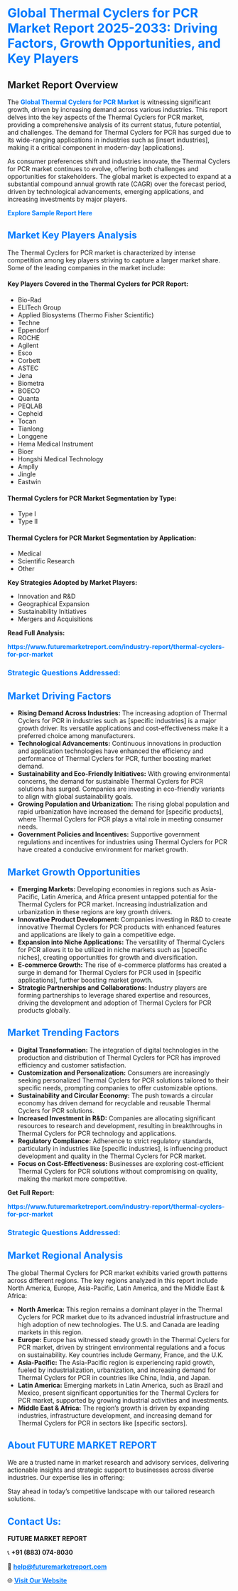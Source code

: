 <h1 style="color: #007BFF;">Global Thermal Cyclers for PCR Market Report 2025-2033: Driving Factors, Growth Opportunities, and Key Players</h1>

<section id="overview">
<h2>Market Report Overview</h2>
<p>The <a href="https://www.futuremarketreport.com/industry-report/thermal-cyclers-for-pcr-market" style="color: #007BFF; text-decoration: none;"><strong>Global Thermal Cyclers for PCR Market</strong></a> is witnessing significant growth, driven by increasing demand across various industries. This report delves into the key aspects of the Thermal Cyclers for PCR market, providing a comprehensive analysis of its current status, future potential, and challenges. The demand for Thermal Cyclers for PCR has surged due to its wide-ranging applications in industries such as [insert industries], making it a critical component in modern-day [applications].</p>
<p>As consumer preferences shift and industries innovate, the Thermal Cyclers for PCR market continues to evolve, offering both challenges and opportunities for stakeholders. The global market is expected to expand at a substantial compound annual growth rate (CAGR) over the forecast period, driven by technological advancements, emerging applications, and increasing investments by major players.</p>
</section>

<section id="overview">
<p><a href="https://www.futuremarketreport.com/request-sample/reportId=105166" style="color: #007BFF; text-decoration: none;"><strong>Explore Sample Report Here</strong></a></p>
</section>

<section id="key-players">
<h2 style="color: #007BFF;">Market Key Players Analysis</h2>
<p>The Thermal Cyclers for PCR market is characterized by intense competition among key players striving to capture a larger market share. Some of the leading companies in the market include:</p>
<h4>Key Players Covered in the Thermal Cyclers for PCR Report:</h4>
<ul><li>Bio-Rad</li><li>ELITech Group</li><li>Applied Biosystems (Thermo Fisher Scientific)</li><li>Techne</li><li>Eppendorf</li><li>ROCHE</li><li>Agilent</li><li>Esco</li><li>Corbett</li><li>ASTEC</li><li>Jena</li><li>Biometra</li><li>BOECO</li><li>Quanta</li><li>PEQLAB</li><li>Cepheid</li><li>Tocan</li><li>Tianlong</li><li>Longgene</li><li>Hema Medical Instrument</li><li>Bioer</li><li>Hongshi Medical Technology</li><li>Amplly</li><li>Jingle</li><li>Eastwin</li></ul>
<h4>Thermal Cyclers for PCR Market Segmentation by Type:</h4>
<ul><li>Type I</li><li>Type II</li></ul>

<h4>Thermal Cyclers for PCR Market Segmentation by Application:</h4>
<ul><li>Medical</li><li>Scientific Research</li><li>Other</li></ul>
<p><strong>Key Strategies Adopted by Market Players:</strong></p>
<ul>
<li>Innovation and R&D</li>
<li>Geographical Expansion</li>
<li>Sustainability Initiatives</li>
<li>Mergers and Acquisitions</li>
</ul>
</section>

<section>
<p><strong>Read Full Analysis: </strong></p><a href="https://www.futuremarketreport.com/industry-report/thermal-cyclers-for-pcr-market" style="color: #007BFF; text-decoration: none;"><strong>https://www.futuremarketreport.com/industry-report/thermal-cyclers-for-pcr-market</strong></a>
<h3 style="color: #007BFF;">Strategic Questions Addressed:</h3>
</section>

<section id="driving-factors">
<h2 style="color: #007BFF;">Market Driving Factors</h2>
<ul>
<li><strong>Rising Demand Across Industries:</strong> The increasing adoption of Thermal Cyclers for PCR in industries such as [specific industries] is a major growth driver. Its versatile applications and cost-effectiveness make it a preferred choice among manufacturers.</li>
<li><strong>Technological Advancements:</strong> Continuous innovations in production and application technologies have enhanced the efficiency and performance of Thermal Cyclers for PCR, further boosting market demand.</li>
<li><strong>Sustainability and Eco-Friendly Initiatives:</strong> With growing environmental concerns, the demand for sustainable Thermal Cyclers for PCR solutions has surged. Companies are investing in eco-friendly variants to align with global sustainability goals.</li>
<li><strong>Growing Population and Urbanization:</strong> The rising global population and rapid urbanization have increased the demand for [specific products], where Thermal Cyclers for PCR plays a vital role in meeting consumer needs.</li>
<li><strong>Government Policies and Incentives:</strong> Supportive government regulations and incentives for industries using Thermal Cyclers for PCR have created a conducive environment for market growth.</li>
</ul>
</section>

<section id="growth-opportunities">
<h2 style="color: #007BFF;">Market Growth Opportunities</h2>
<ul>
<li><strong>Emerging Markets:</strong> Developing economies in regions such as Asia-Pacific, Latin America, and Africa present untapped potential for the Thermal Cyclers for PCR market. Increasing industrialization and urbanization in these regions are key growth drivers.</li>
<li><strong>Innovative Product Development:</strong> Companies investing in R&D to create innovative Thermal Cyclers for PCR products with enhanced features and applications are likely to gain a competitive edge.</li>
<li><strong>Expansion into Niche Applications:</strong> The versatility of Thermal Cyclers for PCR allows it to be utilized in niche markets such as [specific niches], creating opportunities for growth and diversification.</li>
<li><strong>E-commerce Growth:</strong> The rise of e-commerce platforms has created a surge in demand for Thermal Cyclers for PCR used in [specific applications], further boosting market growth.</li>
<li><strong>Strategic Partnerships and Collaborations:</strong> Industry players are forming partnerships to leverage shared expertise and resources, driving the development and adoption of Thermal Cyclers for PCR products globally.</li>
</ul>
</section>

<section id="trending-factors">
<h2 style="color: #007BFF;">Market Trending Factors</h2>
<ul>
<li><strong>Digital Transformation:</strong> The integration of digital technologies in the production and distribution of Thermal Cyclers for PCR has improved efficiency and customer satisfaction.</li>
<li><strong>Customization and Personalization:</strong> Consumers are increasingly seeking personalized Thermal Cyclers for PCR solutions tailored to their specific needs, prompting companies to offer customizable options.</li>
<li><strong>Sustainability and Circular Economy:</strong> The push towards a circular economy has driven demand for recyclable and reusable Thermal Cyclers for PCR solutions.</li>
<li><strong>Increased Investment in R&D:</strong> Companies are allocating significant resources to research and development, resulting in breakthroughs in Thermal Cyclers for PCR technology and applications.</li>
<li><strong>Regulatory Compliance:</strong> Adherence to strict regulatory standards, particularly in industries like [specific industries], is influencing product development and quality in the Thermal Cyclers for PCR market.</li>
<li><strong>Focus on Cost-Effectiveness:</strong> Businesses are exploring cost-efficient Thermal Cyclers for PCR solutions without compromising on quality, making the market more competitive.</li>
</ul>
</section>

<section>
<p><strong>Get Full Report: </strong></p><a href="https://www.futuremarketreport.com/industry-report/thermal-cyclers-for-pcr-market" style="color: #007BFF; text-decoration: none;"><strong>https://www.futuremarketreport.com/industry-report/thermal-cyclers-for-pcr-market</strong></a>
<h3 style="color: #007BFF;">Strategic Questions Addressed:</h3>
</section>


<section id="regional-analysis">
<h2 style="color: #007BFF;">Market Regional Analysis</h2>
<p>The global Thermal Cyclers for PCR market exhibits varied growth patterns across different regions. The key regions analyzed in this report include North America, Europe, Asia-Pacific, Latin America, and the Middle East & Africa:</p>
<ul>
<li><strong>North America:</strong> This region remains a dominant player in the Thermal Cyclers for PCR market due to its advanced industrial infrastructure and high adoption of new technologies. The U.S. and Canada are leading markets in this region.</li>
<li><strong>Europe:</strong> Europe has witnessed steady growth in the Thermal Cyclers for PCR market, driven by stringent environmental regulations and a focus on sustainability. Key countries include Germany, France, and the U.K.</li>
<li><strong>Asia-Pacific:</strong> The Asia-Pacific region is experiencing rapid growth, fueled by industrialization, urbanization, and increasing demand for Thermal Cyclers for PCR in countries like China, India, and Japan.</li>
<li><strong>Latin America:</strong> Emerging markets in Latin America, such as Brazil and Mexico, present significant opportunities for the Thermal Cyclers for PCR market, supported by growing industrial activities and investments.</li>
<li><strong>Middle East & Africa:</strong> The region’s growth is driven by expanding industries, infrastructure development, and increasing demand for Thermal Cyclers for PCR in sectors like [specific sectors].</li>
</ul>
</section>

<footer>
<h2 style="color: #007BFF;">About FUTURE MARKET REPORT</h2>
<p>We are a trusted name in market research and advisory services, delivering actionable insights and strategic support to businesses across diverse industries. Our expertise lies in offering:</p>

<p>Stay ahead in today’s competitive landscape with our tailored research solutions.</p>

<h2 style="color: #007BFF;">Contact Us:</h2>
<p><strong>FUTURE MARKET REPORT</strong></p>
<p>📞 <strong>+91 (883) 074-8030</strong></p>
<p>📧 <strong><a href="mailto:help@futuremarketreport.com" style="color: #007BFF;">help@futuremarketreport.com</a></strong></p>
<p>🌐 <strong><a href="https://www.futuremarketreport.com/" style="color: #007BFF;">Visit Our Website</a></strong></p>
</footer>